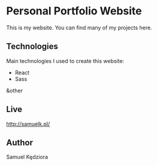 # Personal Portfolio Website
This is my website. You can find many of my projects here.
	
## Technologies
Main technologies I used to create this website:
* React
* Sass

&other
	
## Live
http://samuelk.pl/

## Author
Samuel Kędziora
